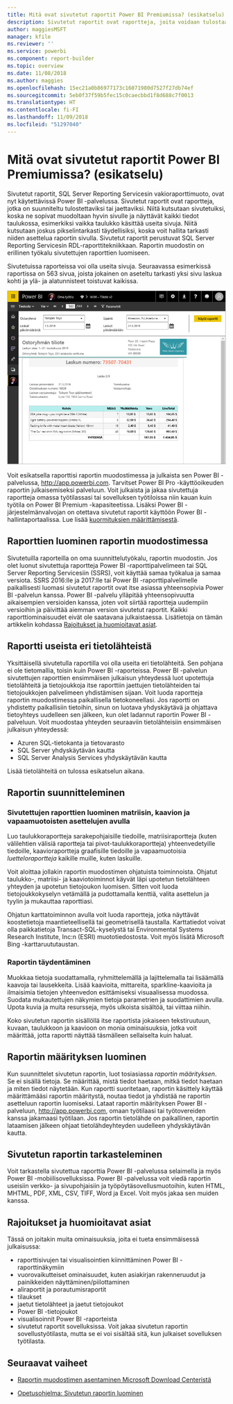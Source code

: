```yaml
---
title: Mitä ovat sivutetut raportit Power BI Premiumissa? (esikatselu)
description: Sivutetut raportit ovat raportteja, joita voidaan tulostaa tai jakaa. Voit hallita raportin asettelua tarkasti. Ne näyttävät kaikki tiedot taulukossa, esimerkiksi vaikka taulukko käsittää useita sivuja.
author: maggiesMSFT
manager: kfile
ms.reviewer: ''
ms.service: powerbi
ms.component: report-builder
ms.topic: overview
ms.date: 11/08/2018
ms.author: maggies
ms.openlocfilehash: 15ec21a0b86977173c16071980d7527f27db74ef
ms.sourcegitcommit: 5eb0f37f59b5fec15c0caecbbd1f8d688c7f0013
ms.translationtype: HT
ms.contentlocale: fi-FI
ms.lasthandoff: 11/09/2018
ms.locfileid: "51297040"
---
```

# <a name="what-are-paginated-reports-in-power-bi-premium-preview"></a>Mitä ovat sivutetut raportit Power BI Premiumissa? (esikatselu)
Sivutetut raportit, SQL Server Reporting Servicesin vakioraporttimuoto, ovat nyt käytettävissä Power BI -palvelussa. Sivutetut raportit ovat raportteja, jotka on suunniteltu tulostettaviksi tai jaettaviksi. Niitä kutsutaan sivutetuiksi, koska ne sopivat muodoltaan hyvin sivulle ja näyttävät kaikki tiedot taulukossa, esimerkiksi vaikka taulukko käsittää useita sivuja. Niitä kutsutaan joskus pikselintarkasti täydellisiksi, koska voit hallita tarkasti niiden asettelua raportin sivulla. Sivutetut raportit perustuvat SQL Server Reporting Servicesin RDL-raporttitekniikkaan. Raportin muodostin on erillinen työkalu sivutettujen raporttien luomiseen. 

Sivutetuissa raporteissa voi olla useita sivuja. Seuraavassa esimerkissä raportissa on 563 sivua, joista jokainen on aseteltu tarkasti yksi sivu laskua kohti ja ylä- ja alatunnisteet toistuvat kaikissa.

![Sivutettu raportti Power BI -palvelussa](media/paginated-reports-report-builder-power-bi/power-bi-paginated-wwi-report-page.png)

Voit esikatsella raporttisi raportin muodostimessa ja julkaista sen Power BI -palvelussa, http://app.powerbi.com. Tarvitset Power BI Pro -käyttöoikeuden raportin julkaisemiseksi palveluun. Voit julkaista ja jakaa sivutettuja raportteja omassa työtilassasi tai sovelluksen työtiloissa niin kauan kuin työtila on Power BI Premium -kapasiteetissa. Lisäksi Power BI -järjestelmänvalvojan on otettava sivutetut raportit käyttöön Power BI -hallintaportaalissa. Lue lisää [kuormituksien määrittämisestä](service-admin-premium-manage.md#configure-workloads). 

## <a name="create-reports-in-report-builder"></a>Raporttien luominen raportin muodostimessa

Sivutetuilla raporteilla on oma suunnittelutyökalu, raportin muodostin. Jos olet luonut sivutettuja raportteja Power BI -raporttipalvelimeen tai SQL Server Reporting Servicesiin (SSRS), voit käyttää samaa työkalua ja samaa versiota. SSRS 2016:lle ja 2017:lle tai Power BI -raporttipalvelimelle paikallisesti luomasi sivutetut raportit ovat itse asiassa yhteensopivia Power BI -palvelun kanssa. Power BI -palvelu ylläpitää yhteensopivuutta aikaisempien versioiden kanssa, joten voit siirtää raportteja uudempiin versioihin ja päivittää aiemman version sivutetut raportit. Kaikki raporttiominaisuudet eivät ole saatavana julkaistaessa. Lisätietoja on tämän artikkelin kohdassa [Rajoitukset ja huomioitavat asiat](#limitations-and-considerations).
     
## <a name="report-from-a-variety-of-data-sources"></a>Raportti useista eri tietolähteistä

Yksittäisellä sivutetulla raportilla voi olla useita eri tietolähteitä. Sen pohjana ei ole tietomallia, toisin kuin Power BI -raporteissa. Power BI -palvelun sivutettujen raporttien ensimmäisen julkaisun yhteydessä luot upotettuja tietolähteitä ja tietojoukkoja itse raporttiin jaettujen tietolähteiden tai tietojoukkojen palvelimeen yhdistämisen sijaan. Voit luoda raportteja raportin muodostimessa paikallisella tietokoneellasi. Jos raportti on yhdistetty paikallisiin tietoihin, sinun on luotava yhdyskäytävä ja ohjattava tietoyhteys uudelleen sen jälkeen, kun olet ladannut raportin Power BI -palveluun. Voit muodostaa yhteyden seuraaviin tietolähteisiin ensimmäisen julkaisun yhteydessä:

- Azuren SQL-tietokanta ja tietovarasto
- SQL Server yhdyskäytävän kautta
- SQL Server Analysis Services yhdyskäytävän kautta
 
Lisää tietolähteitä on tulossa esikatselun aikana.

## <a name="design-your-report"></a>Raportin suunnitteleminen  

### <a name="create-paginated-reports-with-matrix-chart-and-free-form-layouts"></a>Sivutettujen raporttien luominen matriisin, kaavion ja vapaamuotoisten asettelujen avulla

Luo taulukkoraportteja sarakepohjaisille tiedoille, matriisiraportteja (kuten välilehtien välisiä raportteja tai pivot-taulukkoraportteja) yhteenvedetyille tiedoille, kaavioraportteja graafisille tiedoille ja vapaamuotoisia *luetteloraportteja* kaikille muille, kuten laskuille. 
  
Voit aloittaa jollakin raportin muodostimen ohjatuista toiminnoista. Ohjatut taulukko-, matriisi- ja kaaviotoiminnot käyvät läpi upotetun tietolähteen yhteyden ja upotetun tietojoukon luomisen. Sitten voit luoda tietojoukkokyselyn vetämällä ja pudottamalla kenttiä, valita asettelun ja tyylin ja mukauttaa raporttiasi.  
  
Ohjatun karttatoiminnon avulla voit luoda raportteja, jotka näyttävät koostetietoja maantieteellisellä tai geometrisellä taustalla. Karttatiedot voivat olla paikkatietoja Transact-SQL-kyselystä tai Environmental Systems Research Institute, Inc:n (ESRI) muototiedostosta. Voit myös lisätä Microsoft Bing -karttaruututaustan.  

### <a name="add-more-to-your-report"></a>Raportin täydentäminen

Muokkaa tietoja suodattamalla, ryhmittelemällä ja lajittelemalla tai lisäämällä kaavoja tai lausekkeita. Lisää kaavioita, mittareita, sparkline-kaavioita ja ilmaisimia tietojen yhteenvedon esittämiseksi visuaalisessa muodossa.  Suodata mukautettujen näkymien tietoja parametrien ja suodattimien avulla. Upota kuvia ja muita resursseja, myös ulkoista sisältöä, tai viittaa niihin.  

Koko sivutetun raportin sisällöllä itse raportista jokaiseen tekstiruutuun, kuvaan, taulukkoon ja kaavioon on monia ominaisuuksia, jotka voit määrittää, jotta raportti näyttää täsmälleen sellaiselta kuin haluat.

## <a name="creating-a-report-definition"></a>Raportin määrityksen luominen

Kun suunnittelet sivutetun raportin, luot tosiasiassa *raportin määrityksen*. Se ei sisällä tietoja. Se määrittää, mistä tiedot haetaan, mitkä tiedot haetaan ja miten tiedot näytetään. Kun raportti suoritetaan, raportin käsittely käyttää määrittämääsi raportin määritystä, noutaa tiedot ja yhdistää ne raportin asetteluun raportin luomiseksi. Lataat raportin määrityksen Power BI -palveluun, http://app.powerbi.com, omaan työtilaasi tai työtovereiden kanssa jakamaasi työtilaan. Jos raportin tietolähde on paikallinen, raportin lataamisen jälkeen ohjaat tietolähdeyhteyden uudelleen yhdyskäytävän kautta. 

## <a name="view-your-paginated-report"></a>Sivutetun raportin tarkasteleminen
Voit tarkastella sivutettua raporttia Power BI -palvelussa selaimella ja myös Power BI -mobiilisovelluksissa. Power BI -palvelussa voit viedä raportin useisiin verkko- ja sivupohjaisiin ja työpöytäsovellusmuotoihin, kuten HTML, MHTML, PDF, XML, CSV, TIFF, Word ja Excel. Voit myös jakaa sen muiden kanssa.  
  
## <a name="limitations-and-considerations"></a>Rajoitukset ja huomioitavat asiat

Tässä on joitakin muita ominaisuuksia, joita ei tueta ensimmäisessä julkaisussa:

- raporttisivujen tai visualisointien kiinnittäminen Power BI -raporttinäkymiin
- vuorovaikutteiset ominaisuudet, kuten asiakirjan rakenneruudut ja painikkeiden näyttäminen/piilottaminen
- aliraportit ja porautumisraportit
- tilaukset
- jaetut tietolähteet ja jaetut tietojoukot
- Power BI -tietojoukot
- visualisoinnit Power BI -raporteista
- sivutetut raportit sovelluksissa. Voit jakaa sivutetun raportin sovellustyötilasta, mutta se ei voi sisältää sitä, kun julkaiset sovelluksen työtilasta.
 
## <a name="next-steps"></a>Seuraavat vaiheet

- [Raportin muodostimen asentaminen Microsoft Download Centeristä](http://go.microsoft.com/fwlink/?LinkID=734968)

- [Opetusohjelma: Sivutetun raportin luominen](paginated-reports-quickstart-aw.md)
  

